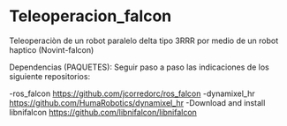 # Teleoperacion_falcon
Teleoperaciòn de un robot paralelo delta tipo 3RRR por medio de un robot haptico (Novint-falcon)

Dependencias (PAQUETES):
Seguir paso a paso las indicaciones de los siguiente repositorios:

-ros_falcon                         https://github.com/jcorredorc/ros_falcon
-dynamixel_hr                       https://github.com/HumaRobotics/dynamixel_hr
-Download and install libnifalcon   https://github.com/libnifalcon/libnifalcon
